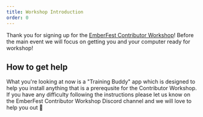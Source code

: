 ```yaml
---
title: Workshop Introduction
order: 0
---
```


Thank you for signing up for the [EmberFest Contributor Workshop](http://emberfest.eu/)! Before the main event we will focus on getting you and your computer ready for workshop!

## How to get help

What you're looking at now is a "Training Buddy" app which is designed to help you install anything that is a prerequsite for the Contributor Workshop. If you have any difficulty following the instructions please let us know on the EmberFest Contributor Workshop Discord channel and we will love to help you out 🎉